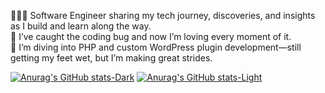 <!-- **my bio and stats -->
👨🏻‍💻 Software Engineer sharing my tech journey, discoveries, and insights as I build and learn along the way.<br>
🤖 I’ve caught the coding bug and now I’m loving every moment of it.<br>
💱 I’m diving into PHP and custom WordPress plugin development—still getting my feet wet, but I’m making great strides.<br>

[![Anurag's GitHub stats-Dark](https://github-readme-stats.vercel.app/api?username=umer-builds&show_icons=true&theme=dark#gh-dark-mode-only)](https://github.com/umer-builds/github-readme-stats#gh-dark-mode-only)
[![Anurag's GitHub stats-Light](https://github-readme-stats.vercel.app/api?username=umer-builds&show_icons=true&theme=default#gh-light-mode-only)](https://github.com/umer-buildsazra/github-readme-stats#gh-light-mode-only)
